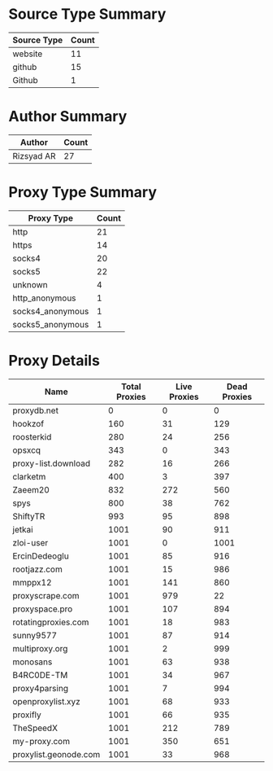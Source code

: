 # Source Type Summary

| Source Type | Count |
|-------------|-------|
| website | 11 |
| github | 15 |
| Github | 1 |


# Author Summary

| Author | Count |
|--------|-------|
| Rizsyad AR | 27 |


# Proxy Type Summary

| Proxy Type | Count |
|------------|-------|
| http | 21 |
| https | 14 |
| socks4 | 20 |
| socks5 | 22 |
| unknown | 4 |
| http_anonymous | 1 |
| socks4_anonymous | 1 |
| socks5_anonymous | 1 |


# Proxy Details

| Name | Total Proxies | Live Proxies | Dead Proxies |
|------|---------------|--------------|---------------|
| proxydb.net | 0 | 0 | 0 |
| hookzof | 160 | 31 | 129 |
| roosterkid | 280 | 24 | 256 |
| opsxcq | 343 | 0 | 343 |
| proxy-list.download | 282 | 16 | 266 |
| clarketm | 400 | 3 | 397 |
| Zaeem20 | 832 | 272 | 560 |
| spys | 800 | 38 | 762 |
| ShiftyTR | 993 | 95 | 898 |
| jetkai | 1001 | 90 | 911 |
| zloi-user | 1001 | 0 | 1001 |
| ErcinDedeoglu | 1001 | 85 | 916 |
| rootjazz.com | 1001 | 15 | 986 |
| mmppx12 | 1001 | 141 | 860 |
| proxyscrape.com | 1001 | 979 | 22 |
| proxyspace.pro | 1001 | 107 | 894 |
| rotatingproxies.com | 1001 | 18 | 983 |
| sunny9577 | 1001 | 87 | 914 |
| multiproxy.org | 1001 | 2 | 999 |
| monosans | 1001 | 63 | 938 |
| B4RC0DE-TM | 1001 | 34 | 967 |
| proxy4parsing | 1001 | 7 | 994 |
| openproxylist.xyz | 1001 | 68 | 933 |
| proxifly | 1001 | 66 | 935 |
| TheSpeedX | 1001 | 212 | 789 |
| my-proxy.com | 1001 | 350 | 651 |
| proxylist.geonode.com | 1001 | 33 | 968 |
